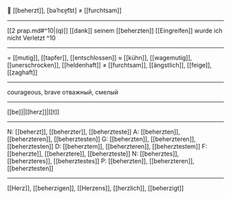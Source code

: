 💪 [[beherzt]], [bəˈhɛɐ̯t͡st] ≠ [[furchtsam]]

---
[[2 prap.md#^10|(q)]] [[dank]] seinem [[beherzten]] [[Eingreifen]] wurde ich nicht Verletzt ^10

---
= [[mutig]], [[tapfer]], [[entschlossen]]
≈ [[kühn]], [[wagemutig]], [[unerschrocken]], [[heldenhaft]]
≠ [[furchtsam]], [[ängstlich]], [[feige]], [[zaghaft]]

---
courageous, brave
отважный, смелый

---
[[be]]|[[herz]]|[[t]]

---
N: [[beherzt]], [[beherzter]], [[beherzteste]]
A: [[beherzten]], [[beherzteren]], [[beherztesten]]
G: [[beherzten]], [[beherzteren]], [[beherztesten]]
D: [[beherztem]], [[beherzteren]], [[beherztestem]]
F: [[beherzte]], [[beherztere]], [[beherzteste]]
N: [[beherztes]], [[beherzteres]], [[beherztestes]]
P: [[beherzten]], [[beherzteren]], [[beherztesten]]

---
[[Herz]], [[beherzigen]], [[Herzens]], [[herzlich]], [[beherzigt]]
